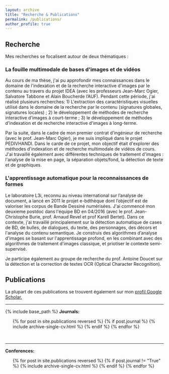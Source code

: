 ```yaml
---
layout: archive
title: "Recherche & Publications"
permalink: /publications/
author_profile: true
---
```


## Recherche

Mes recherches se focalisent autour de deux thématiques :

### La fouille multimodale de bases d'images et de vidéos
Au cours de ma thèse, j'ai pu approfondir mes connaissances dans le domaine de l'indexation et de la recherche interactive d'images par le contenu au travers du projet IDEA (avec les professeurs Jean-Marc Ogier, Salvatore Tabbone et Alain Boucherde l’AUF). Pendant cette période, j'ai réalisé plusieurs recherches: 1) L'extraction des caractéristiques visuelles utilisé dans le domaine de la recherche par le contenu (signatures globales, signatures locales) ; 2) le développement de méthodes de recherche interactive d'images à court-terme ; 3) le développement de méthodes d'indexation et de recherche interactive d'images à long-terme.

Par la suite, dans le  cadre  de  mon  premier  contrat  d’ingénieur  de  recherche (avec le prof. Jean-Marc Ogier), je me suis impliqué dans le projet PEDIVHANDI. Dans le carde de ce projet, mon objectif était d'explorer des méthodes d'indexation et de recherche multimodale de vidéos de cours. J'ai travaillé également avec différentes techniques  de traitement d'images : l'analyse de la mise en page, la séparation objets/fond, la détection de texte et de graphiques. 

### L'apprentissage automatique pour la reconnaissances de formes

Le laboratoire L3i, reconnu au niveau international sur l’analyse de document, a lancé en 2011 le projet e-bdthèque dont l’objectif est de valoriser les corpus de Bande Dessiné numérisées. J'ai commencé mon deuxieme postdoc dans l'équipe BD en 04/2016 (avec le prof. Jean-Christophe Burie, prof. Arnaud Revel et prof Karell Bertet). Dans ce contexte, j'ai travaillé principalement sur la détection automatique de cases de BD, de bulles, de dialogues, du texte, des personnages, des décors et l'analyse du contenu semantique. Je construis des algorithmes d’analyse d'images se basant sur l'apprentissage profond, en les combinant avec des algorithmes de traitement d'images classique, et priotiser le contexte semi-supervisé.

Je participe également au groupe de recherche du prof. Antoine Doucet sur la détection et la correction de textes OCR (Optical Character Recognition). 

## Publications 

<!-- {% if author.googlescholar %} -->
La plupart de ces publications se trouvent également sur mon <u><a href="{{author.googlescholar}}">profil Google Scholar</a>.</u>
<!-- {% endif %} -->

<!-- <br>If you like the format of the preprints included here, see <u><a href="https://github.com/brenhinkeller/preprint-template.tex">preprint-template.tex</a></u> -->

---
{% include base_path %}
<b>Journals:</b>
<br/>
  <ol>
    {% for post in site.publications reversed %}
      {% if post.journal %}
        {% include archive-single-cv.html %}
      {% endif %}
    {% endfor %}
  </ol>
<br/>


---
<b>Conferences:</b>
<br/>
<ol>{% for post in site.publications reversed %}
      {% if post.journal != "True" %}
        {% include archive-single-cv.html %}
      {% endif %}
    {% endfor %}</ol>
<br/>
